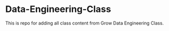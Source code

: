 # Data-Engineering-Class
This is repo for adding all class content from Grow Data Engineering Class.
